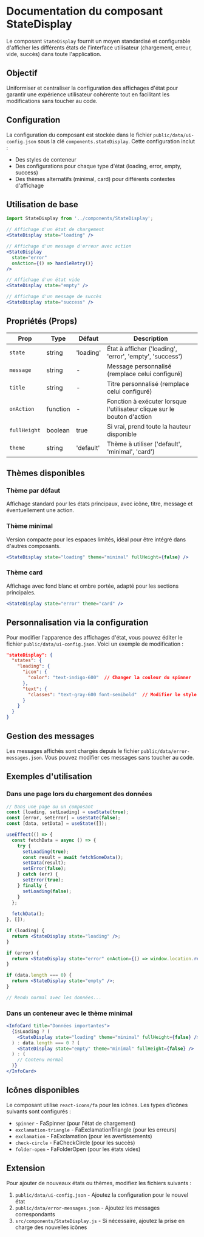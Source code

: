 # Documentation du composant StateDisplay

Le composant `StateDisplay` fournit un moyen standardisé et configurable d'afficher les différents états de l'interface utilisateur (chargement, erreur, vide, succès) dans toute l'application.

## Objectif

Uniformiser et centraliser la configuration des affichages d'état pour garantir une expérience utilisateur cohérente tout en facilitant les modifications sans toucher au code.

## Configuration

La configuration du composant est stockée dans le fichier `public/data/ui-config.json` sous la clé `components.stateDisplay`. Cette configuration inclut :

- Des styles de conteneur
- Des configurations pour chaque type d'état (loading, error, empty, success)
- Des thèmes alternatifs (minimal, card) pour différents contextes d'affichage

## Utilisation de base

```jsx
import StateDisplay from '../components/StateDisplay';

// Affichage d'un état de chargement
<StateDisplay state="loading" />

// Affichage d'un message d'erreur avec action
<StateDisplay 
  state="error" 
  onAction={() => handleRetry()} 
/>

// Affichage d'un état vide
<StateDisplay state="empty" />

// Affichage d'un message de succès
<StateDisplay state="success" />
```

## Propriétés (Props)

| Prop | Type | Défaut | Description |
|------|------|--------|-------------|
| `state` | string | 'loading' | État à afficher ('loading', 'error', 'empty', 'success') |
| `message` | string | - | Message personnalisé (remplace celui configuré) |
| `title` | string | - | Titre personnalisé (remplace celui configuré) |
| `onAction` | function | - | Fonction à exécuter lorsque l'utilisateur clique sur le bouton d'action |
| `fullHeight` | boolean | true | Si vrai, prend toute la hauteur disponible |
| `theme` | string | 'default' | Thème à utiliser ('default', 'minimal', 'card') |

## Thèmes disponibles

### Thème par défaut
Affichage standard pour les états principaux, avec icône, titre, message et éventuellement une action.

### Thème minimal
Version compacte pour les espaces limités, idéal pour être intégré dans d'autres composants.

```jsx
<StateDisplay state="loading" theme="minimal" fullHeight={false} />
```

### Thème card
Affichage avec fond blanc et ombre portée, adapté pour les sections principales.

```jsx
<StateDisplay state="error" theme="card" />
```

## Personnalisation via la configuration

Pour modifier l'apparence des affichages d'état, vous pouvez éditer le fichier `public/data/ui-config.json`. Voici un exemple de modification :

```json
"stateDisplay": {
  "states": {
    "loading": {
      "icon": {
        "color": "text-indigo-600"  // Changer la couleur du spinner
      },
      "text": {
        "classes": "text-gray-600 font-semibold"  // Modifier le style du texte
      }
    }
  }
}
```

## Gestion des messages

Les messages affichés sont chargés depuis le fichier `public/data/error-messages.json`. Vous pouvez modifier ces messages sans toucher au code.

## Exemples d'utilisation

### Dans une page lors du chargement des données

```jsx
// Dans une page ou un composant
const [loading, setLoading] = useState(true);
const [error, setError] = useState(false);
const [data, setData] = useState([]);

useEffect(() => {
  const fetchData = async () => {
    try {
      setLoading(true);
      const result = await fetchSomeData();
      setData(result);
      setError(false);
    } catch (err) {
      setError(true);
    } finally {
      setLoading(false);
    }
  };
  
  fetchData();
}, []);

if (loading) {
  return <StateDisplay state="loading" />;
}

if (error) {
  return <StateDisplay state="error" onAction={() => window.location.reload()} />;
}

if (data.length === 0) {
  return <StateDisplay state="empty" />;
}

// Rendu normal avec les données...
```

### Dans un conteneur avec le thème minimal

```jsx
<InfoCard title="Données importantes">
  {isLoading ? (
    <StateDisplay state="loading" theme="minimal" fullHeight={false} />
  ) : data.length === 0 ? (
    <StateDisplay state="empty" theme="minimal" fullHeight={false} />
  ) : (
    // Contenu normal
  )}
</InfoCard>
```

## Icônes disponibles

Le composant utilise `react-icons/fa` pour les icônes. Les types d'icônes suivants sont configurés :

- `spinner` - FaSpinner (pour l'état de chargement)
- `exclamation-triangle` - FaExclamationTriangle (pour les erreurs)
- `exclamation` - FaExclamation (pour les avertissements)
- `check-circle` - FaCheckCircle (pour les succès)
- `folder-open` - FaFolderOpen (pour les états vides)

## Extension

Pour ajouter de nouveaux états ou thèmes, modifiez les fichiers suivants :

1. `public/data/ui-config.json` - Ajoutez la configuration pour le nouvel état
2. `public/data/error-messages.json` - Ajoutez les messages correspondants
3. `src/components/StateDisplay.js` - Si nécessaire, ajoutez la prise en charge des nouvelles icônes